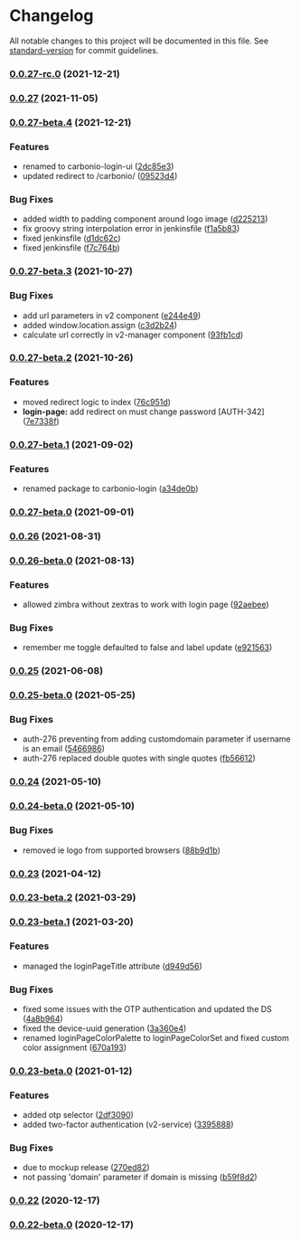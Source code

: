 # Changelog

All notable changes to this project will be documented in this file. See [standard-version](https://github.com/conventional-changelog/standard-version) for commit guidelines.

### [0.0.27-rc.0](https://bitbucket.org/zextras/zapp-login/compare/v0.0.27-beta.4...v0.0.27-rc.0) (2021-12-21)

### [0.0.27](https://bitbucket.org/zextras/zapp-login/compare/v0.0.27-beta.3...v0.0.27) (2021-11-05)

### [0.0.27-beta.4](https://bitbucket.org/zextras/zapp-login/compare/v0.0.27-beta.3...v0.0.27-beta.4) (2021-12-21)


### Features

* renamed to carbonio-login-ui ([2dc85e3](https://bitbucket.org/zextras/zapp-login/commit/2dc85e373401216c39b64f8f2cb2e3b5ce2ad36f))
* updated redirect to /carbonio/ ([09523d4](https://bitbucket.org/zextras/zapp-login/commit/09523d414c2de3a9e76f0922dfa708276260efbe))


### Bug Fixes

* added width to padding component around logo image ([d225213](https://bitbucket.org/zextras/zapp-login/commit/d2252133306f6c5010d1e60e4475d8f98a2e862c))
* fix groovy string interpolation error in jenkinsfile ([f1a5b83](https://bitbucket.org/zextras/zapp-login/commit/f1a5b835e84fa41f0c3f1b10022fbcecdd258ee4))
* fixed jenkinsfile ([d1dc62c](https://bitbucket.org/zextras/zapp-login/commit/d1dc62c2685f9c1f6ac30b90fd79932ba1253588))
* fixed jenkinsfile ([f7c764b](https://bitbucket.org/zextras/zapp-login/commit/f7c764b1e17a730d65e6f748c18ca83e532f645a))

### [0.0.27-beta.3](https://bitbucket.org/zextras/zapp-login/compare/v0.0.27-beta.2...v0.0.27-beta.3) (2021-10-27)


### Bug Fixes

* add url parameters in v2 component ([e244e49](https://bitbucket.org/zextras/zapp-login/commit/e244e4965afc3157d963bce24cbafe33445b5080))
* added window.location.assign ([c3d2b24](https://bitbucket.org/zextras/zapp-login/commit/c3d2b24fb22439e76014a244eed847ac9dea76e2))
* calculate url correctly in v2-manager component ([93fb1cd](https://bitbucket.org/zextras/zapp-login/commit/93fb1cda682c21cb4c0a105cd595b2133ae1d463))

### [0.0.27-beta.2](https://bitbucket.org/zextras/zapp-login/compare/v0.0.27-beta.1...v0.0.27-beta.2) (2021-10-26)


### Features

* moved redirect logic to index ([76c951d](https://bitbucket.org/zextras/zapp-login/commit/76c951defa1f61a526993d06895e7e248be7c3d3))
* **login-page:** add redirect on must change password [AUTH-342] ([7e7338f](https://bitbucket.org/zextras/zapp-login/commit/7e7338f83a68c790c646d0bb596a8b686fcee562))

### [0.0.27-beta.1](https://bitbucket.org/zextras/zapp-login/compare/v0.0.27-beta.0...v0.0.27-beta.1) (2021-09-02)


### Features

* renamed package to carbonio-login ([a34de0b](https://bitbucket.org/zextras/zapp-login/commit/a34de0b95e12dabe5dab2f3889f016ee5ef165ec))

### [0.0.27-beta.0](https://bitbucket.org/zextras/zapp-login/compare/v0.0.26...v0.0.27-beta.0) (2021-09-01)

### [0.0.26](https://bitbucket.org/zextras/zapp-login/compare/v0.0.26-beta.0...v0.0.26) (2021-08-31)

### [0.0.26-beta.0](https://bitbucket.org/zextras/zapp-login/compare/v0.0.25...v0.0.26-beta.0) (2021-08-13)


### Features

* allowed zimbra without zextras to work with login page ([92aebee](https://bitbucket.org/zextras/zapp-login/commit/92aebee98a9c79919c41ff5d4db70d5f08fa275c))


### Bug Fixes

* remember me toggle defaulted to false and label update ([e921563](https://bitbucket.org/zextras/zapp-login/commit/e92156328da1a422fd4daa2ee562e4dfd277c6f1))

### [0.0.25](https://bitbucket.org/zextras/zapp-login/compare/v0.0.25-beta.0...v0.0.25) (2021-06-08)

### [0.0.25-beta.0](https://bitbucket.org/zextras/zapp-login/compare/v0.0.24...v0.0.25-beta.0) (2021-05-25)


### Bug Fixes

* auth-276 preventing from adding customdomain parameter if username is an email ([5466986](https://bitbucket.org/zextras/zapp-login/commit/5466986f5dc9eb65f268aa44a7db641440d053fb))
* auth-276 replaced double quotes with single quotes ([fb56612](https://bitbucket.org/zextras/zapp-login/commit/fb566121caad89b9139ccb26883e35aea2fd2951))

### [0.0.24](https://bitbucket.org/zextras/zapp-login/compare/v0.0.24-beta.0...v0.0.24) (2021-05-10)

### [0.0.24-beta.0](https://bitbucket.org/zextras/zapp-login/compare/v0.0.23...v0.0.24-beta.0) (2021-05-10)


### Bug Fixes

* removed ie logo from supported browsers ([88b9d1b](https://bitbucket.org/zextras/zapp-login/commit/88b9d1b6191c9bd5d7de6d82932c21de90768a41))

### [0.0.23](https://bitbucket.org/zextras/zapp-login/compare/v0.0.23-beta.2...v0.0.23) (2021-04-12)

### [0.0.23-beta.2](https://bitbucket.org/zextras/zapp-login/compare/v0.0.23-beta.1...v0.0.23-beta.2) (2021-03-29)

### [0.0.23-beta.1](https://bitbucket.org/zextras/zapp-login/compare/v0.0.23-beta.0...v0.0.23-beta.1) (2021-03-20)


### Features

* managed the loginPageTitle attribute ([d949d56](https://bitbucket.org/zextras/zapp-login/commit/d949d569e4c87b5b79c31c22c04b7d27bb94424a))


### Bug Fixes

* fixed some issues with the OTP authentication and updated the DS ([4a8b964](https://bitbucket.org/zextras/zapp-login/commit/4a8b964b5b9c3a5631da66dd86ca9439552fc5b6))
* fixed the device-uuid generation ([3a360e4](https://bitbucket.org/zextras/zapp-login/commit/3a360e482cf39e8756561cd2a40b640d9d48e9c6))
* renamed loginPageColorPalette to loginPageColorSet and fixed custom color assignment ([670a193](https://bitbucket.org/zextras/zapp-login/commit/670a193599b9cbe9e4e60aa008ba8fbec630a2aa))

### [0.0.23-beta.0](https://bitbucket.org/zextras/zapp-login/compare/v0.0.22...v0.0.23-beta.0) (2021-01-12)


### Features

* added otp selector ([2df3090](https://bitbucket.org/zextras/zapp-login/commit/2df30904474dcd12cafd4c27f7239d45dd110104))
* added two-factor authentication (v2-service) ([3395888](https://bitbucket.org/zextras/zapp-login/commit/33958887adf472cb44428a1167608473d1dae90b))


### Bug Fixes

* due to mockup release ([270ed82](https://bitbucket.org/zextras/zapp-login/commit/270ed8258a5b9dc692858cce5d60506e3e998db1))
* not passing 'domain' parameter if domain is missing ([b59f8d2](https://bitbucket.org/zextras/zapp-login/commit/b59f8d214a66a1f7480251b94a10c9f753756ed9))

### [0.0.22](https://bitbucket.org/zextras/zapp-login/compare/v0.0.22-beta.0...v0.0.22) (2020-12-17)

### [0.0.22-beta.0](https://bitbucket.org/zextras/zapp-login/compare/v0.0.21...v0.0.22-beta.0) (2020-12-17)
